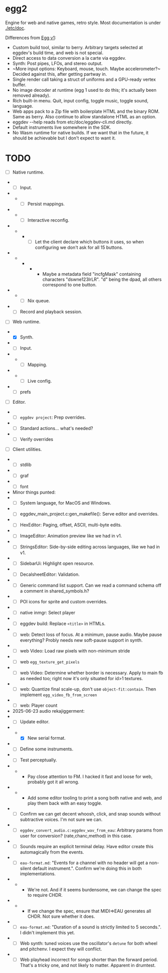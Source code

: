 # egg2

Engine for web and native games, retro style.
Most documentation is under [./etc/doc](./etc/doc/).

Differences from [Egg v1](https://github.com/aksommerville/egg):
- Custom build tool, similar to berry. Arbitrary targets selected at eggdev's build time, and web is not special.
- Direct access to data conversion a la carte via eggdev.
- Synth: Post pipes, LFOs, and stereo output.
- ~More input options: Keyboard, mouse, touch. Maybe accelerometer?~ Decided against this, after getting partway in.
- Single render call taking a struct of uniforms and a GPU-ready vertex buffer.
- No image decoder at runtime (egg 1 used to do this; it's actually been removed already).
- Rich built-in menu. Quit, input config, toggle music, toggle sound, language.
- Web apps pack to a Zip file with boilerplate HTML and the binary ROM. Same as berry. Also continue to allow standalone HTML as an option.
- eggdev --help reads from etc/doc/eggdev-cli.md directly.
- Default instruments live somewhere in the SDK.
- No Wasm runtime for native builds. If we want that in the future, it should be achievable but I don't expect to want it.

# TODO

- [ ] Native runtime.
- - [ ] Input.
- - - [ ] Persist mappings.
- - - [ ] Interactive reconfig.
- - - - [ ] Let the client declare which buttons it uses, so when configuring we don't ask for all 15 buttons.
- - - - - Maybe a metadata field "incfgMask" containing characters "dswne123lrLR". "d" being the dpad, all others correspond to one button.
- - - [ ] Nix queue.
- - [ ] Record and playback session.
- [ ] Web runtime.
- - [x] Synth.
- - [ ] Input.
- - - [ ] Mapping.
- - - [ ] Live config.
- - [ ] prefs
- [ ] Editor.
- - [ ] `eggdev project`: Prep overrides.
- - [ ] Standard actions... what's needed?
- - [ ] Verify overrides
- [ ] Client utilities.
- - [ ] stdlib
- - [ ] graf
- - [ ] font
- Minor things punted:
- - [ ] System language, for MacOS and Windows.
- - [ ] eggdev_main_project.c:gen_makefile(): Serve editor and overrides.
- - [ ] HexEditor: Paging, offset, ASCII, multi-byte edits.
- - [ ] ImageEditor: Animation preview like we had in v1.
- - [ ] StringsEditor: Side-by-side editing across languages, like we had in v1.
- - [ ] SidebarUi: Highlight open resource.
- - [ ] DecalsheetEditor: Validation.
- - [ ] Generic command list support. Can we read a command schema off a comment in shared_symbols.h?
- - [ ] POI icons for sprite and custom overrides.
- - [ ] native inmgr: Select player
- - [ ] eggdev build: Replace `<title>` in HTMLs.
- - [ ] web: Detect loss of focus. At a minimum, pause audio. Maybe pause everything? Probly needs new soft-pause support in synth.
- - [ ] web Video: Load raw pixels with non-minimum stride
- - [ ] web `egg_texture_get_pixels`
- - [ ] web Video: Determine whether border is necessary. Apply to main fb as needed too; right now it's only situated for id>1 textures.
- - [ ] web: Quantize final scale-up, don't use `object-fit:contain`. Then implement `egg_video_fb_from_screen`
- - [ ] web: Player count 
- 2025-06-23 audio rekajiggerment:
- - [ ] Update editor.
- - - [x] New serial format.
- - [ ] Define some instruments.
- - [ ] Test perceptually.
- - - Pay close attention to FM. I hacked it fast and loose for web, probably got it all wrong.
- - - Add some editor tooling to print a song both native and web, and play them back with an easy toggle.
- - [ ] Confirm we can get decent whoosh, click, and snap sounds without subtractive voices. I'm not sure we can.
- - [ ] `eggdev_convert_audio.c:eggdev_wav_from_eau`: Arbitrary params from user for conversion? (rate,chanc,method) in this case.
- - [ ] Sounds require an explicit terminal delay. Have editor create this automagically from the events.
- - [ ] `eau-format.md`: "Events for a channel with no header will get a non-silent default instrument.". Confirm we're doing this in both implementations.
- - - We're not. And if it seems burdensome, we can change the spec to require CHDR.
- - - If we change the spec, ensure that MIDI=>EAU generates all CHDR. Not sure whether it does.
- - [ ] `eau-format.md`: "Duration of a sound is strictly limited to 5 seconds.". I didn't implement this yet.
- - [ ] Web synth: tuned voices use the oscillator's `detune` for both wheel and pitchenv. I expect they will conflict.
- - [ ] Web playhead incorrect for songs shorter than the forward period. That's a tricky one, and not likely to matter. Apparent in drumtest.
